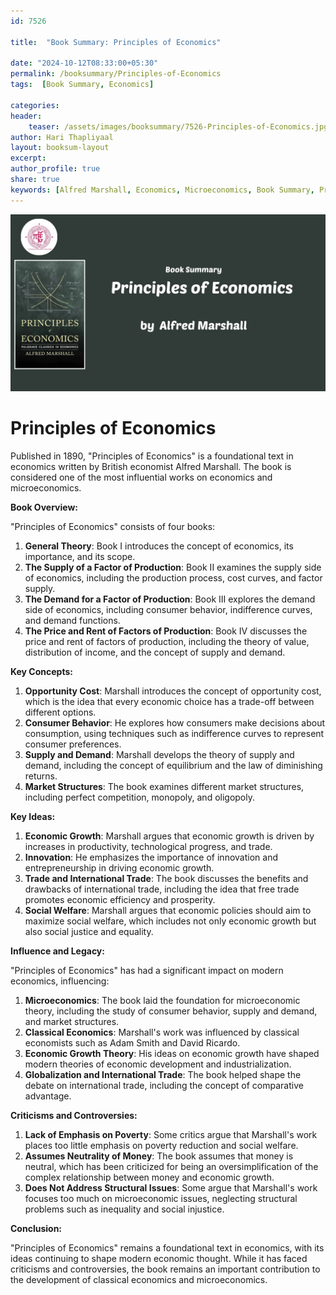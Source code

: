 ```yaml
---    
id: 7526    
  
title:  "Book Summary: Principles of Economics"       

date: "2024-10-12T08:33:00+05:30"    
permalink: /booksummary/Principles-of-Economics     
tags:  [Book Summary, Economics]     
    
categories:    
header:    
    teaser: /assets/images/booksummary/7526-Principles-of-Economics.jpg    
author: Hari Thapliyaal    
layout: booksum-layout    
excerpt:    
author_profile: true    
share: true  
keywords: [Alfred Marshall, Economics, Microeconomics, Book Summary, Principles of Economics]
---    
```

    
![Book Summary: Principles-of-Economics](/assets/images/booksummary/7526-Principles-of-Economics.jpg) 

# Principles of Economics
   
Published in 1890, "Principles of Economics" is a foundational text in economics written by British economist Alfred Marshall. The book is considered one of the most influential works on economics and microeconomics.   
   
**Book Overview:**

"Principles of Economics" consists of four books:

1. **General Theory**: Book I introduces the concept of economics, its importance, and its scope.
2. **The Supply of a Factor of Production**: Book II examines the supply side of economics, including the
production process, cost curves, and factor supply.
3. **The Demand for a Factor of Production**: Book III explores the demand side of economics, including consumer
behavior, indifference curves, and demand functions.
4. **The Price and Rent of Factors of Production**: Book IV discusses the price and rent of factors of production,
including the theory of value, distribution of income, and the concept of supply and demand.

**Key Concepts:**

1. **Opportunity Cost**: Marshall introduces the concept of opportunity cost, which is the idea that every
economic choice has a trade-off between different options.
2. **Consumer Behavior**: He explores how consumers make decisions about consumption, using techniques such as
indifference curves to represent consumer preferences.
3. **Supply and Demand**: Marshall develops the theory of supply and demand, including the concept of equilibrium
and the law of diminishing returns.
4. **Market Structures**: The book examines different market structures, including perfect competition, monopoly,
and oligopoly.

**Key Ideas:**

1. **Economic Growth**: Marshall argues that economic growth is driven by increases in productivity, technological
progress, and trade.
2. **Innovation**: He emphasizes the importance of innovation and entrepreneurship in driving economic growth.
3. **Trade and International Trade**: The book discusses the benefits and drawbacks of international trade,
including the idea that free trade promotes economic efficiency and prosperity.
4. **Social Welfare**: Marshall argues that economic policies should aim to maximize social welfare, which
includes not only economic growth but also social justice and equality.

**Influence and Legacy:**

"Principles of Economics" has had a significant impact on modern economics, influencing:

1. **Microeconomics**: The book laid the foundation for microeconomic theory, including the study of consumer
behavior, supply and demand, and market structures.
2. **Classical Economics**: Marshall's work was influenced by classical economists such as Adam Smith and David
Ricardo.
3. **Economic Growth Theory**: His ideas on economic growth have shaped modern theories of economic development
and industrialization.
4. **Globalization and International Trade**: The book helped shape the debate on international trade, including
the concept of comparative advantage.

**Criticisms and Controversies:**

1. **Lack of Emphasis on Poverty**: Some critics argue that Marshall's work places too little emphasis on poverty
reduction and social welfare.
2. **Assumes Neutrality of Money**: The book assumes that money is neutral, which has been criticized for being an
oversimplification of the complex relationship between money and economic growth.
3. **Does Not Address Structural Issues**: Some argue that Marshall's work focuses too much on microeconomic
issues, neglecting structural problems such as inequality and social injustice.

**Conclusion:**

"Principles of Economics" remains a foundational text in economics, with its ideas continuing to shape modern
economic thought. While it has faced criticisms and controversies, the book remains an important contribution to
the development of classical economics and microeconomics.

